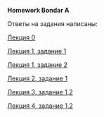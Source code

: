 **Homework Bondar A**

Ответы на задания написаны:

[Лекция 0](https://github.com/BNastya8/System_analysis/blob/main/%D0%B3%D0%BB%D0%BE%D1%81%D1%81%D0%B0%D1%80%D0%B8%D1%8F_%D0%91%D0%BE%D0%BD%D0%B4%D0%B0%D1%80%D1%8C_%D0%90.xlsx)

[Лекция 1, задание 1](https://github.com/BNastya8/System_analysis/blob/main/lecture_1.task_1.ipynb)

[Лекция 1, задание 2](https://github.com/BNastya8/System_analysis/blob/main/lecture_1.task_2.ipynb)

[Лекция 2, задание 1](https://github.com/BNastya8/System_analysis/blob/main/%D0%BB%D0%B5%D0%BA%D1%86%D0%B8%D1%8F%202%2C%20%D0%B7%D0%B0%D0%B4%D0%B0%D0%BD%D0%B8%D0%B5%201.docx)

[Лекция 3, задание 1,2](https://github.com/BNastya8/System_analysis/blob/main/%D0%BB%D0%B5%D0%BA%D1%86%D0%B8%D1%8F_3%2C%20_%D0%B7%D0%B0%D0%B4%D0%B0%D0%BD%D0%B8%D1%8F_1%2C2_%D0%91%D0%BE%D0%BD%D0%B4%D0%B0%D1%80%D1%8C_%D0%90.docx)

[Лекция 4, задание 1,2](https://github.com/BNastya8/System_analysis/blob/main/%D0%BB%D0%B5%D0%BA%D1%86%D0%B8%D1%8F_4%2C%20_%D0%B7%D0%B0%D0%B4%D0%B0%D0%BD%D0%B8%D1%8F_1%2C2_%D0%91%D0%BE%D0%BD%D0%B4%D0%B0%D1%80%D1%8C_%D0%90.docx)
